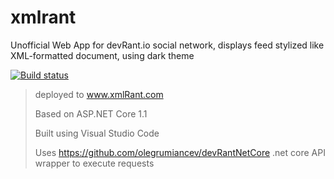 # xmlrant
Unofficial Web App for devRant.io social network, displays feed stylized like XML-formatted document, using dark theme

[![Build status](https://ci.appveyor.com/api/projects/status/r0f5tuurnqvtcm1w/branch/master?svg=true)](https://ci.appveyor.com/project/olegrumiancev/xmlrant/branch/master)

> deployed to www.xmlRant.com
>
> Based on ASP.NET Core 1.1
>
> Built using Visual Studio Code
>
> Uses https://github.com/olegrumiancev/devRantNetCore .net core API wrapper to execute requests
